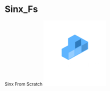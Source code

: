 # Sinx_Fs
Sinx From Scratch
![alt text](https://github.com/elmer120/Sinx_Fs/blob/master/assets/img/logo.png)
